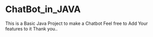 # ChatBot_in_JAVA
This is a Basic Java Project to make a Chatbot 
Feel free to Add Your features to it Thank you..

